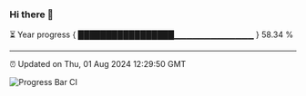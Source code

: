 ### Hi there 👋

⏳ Year progress { █████████████████▁▁▁▁▁▁▁▁▁▁▁▁▁ } 58.34 %

---

⏰ Updated on Thu, 01 Aug 2024 12:29:50 GMT

![Progress Bar CI](https://github.com/liununu/liununu/workflows/Progress%20Bar%20CI/badge.svg)
